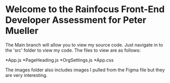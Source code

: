 # Welcome to the Rainfocus Front-End Developer Assessment for Peter Mueller

The Main branch will allow you to view my source code. Just navigate in to the 'src' folder to view my code. The files to view are as follows:

*App.js
*PageHeading.js
*OrgSettings.js
*App.css

The images folder also includes images I pulled from the Figma file but they are very interesting. 